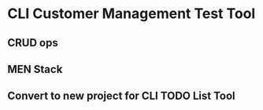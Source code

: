 # CLI Customer Management Test Tool

## CRUD ops
## MEN Stack
## Convert to new project for CLI TODO List Tool


